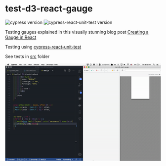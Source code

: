 # test-d3-react-gauge

![cypress version](https://img.shields.io/badge/cypress-5.4.0-brightgreen) ![cypress-react-unit-test version](https://img.shields.io/badge/cypress--react--unit--test-4.16.4-brightgreen)

Testing gauges explained in this visually stunning blog post [Creating a Gauge in React](https://wattenberger.com/blog/gauge)

Testing using [cypress-react-unit-test](https://github.com/bahmutov/cypress-react-unit-test)

See tests in [src](src) folder

![Demo](images/gauge.gif)
